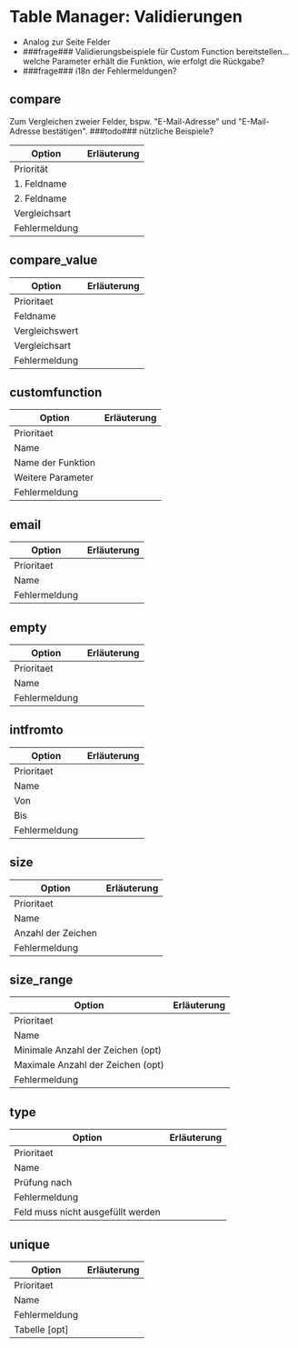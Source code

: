 # Table Manager: Validierungen

* Analog zur Seite Felder
*  ###frage### Validierungsbeispiele für Custom Function bereitstellen... welche Parameter erhält die Funktion, wie erfolgt die Rückgabe?
*  ###frage### i18n der Fehlermeldungen?

<a name="compare"></a>
## compare

Zum Vergleichen zweier Felder, bspw. "E-Mail-Adresse" und "E-Mail-Adresse bestätigen". ###todo### nützliche Beispiele?

Option | Erläuterung
------ | ------
Priorität | 
1. Feldname | 
2. Feldname | 
Vergleichsart | 
Fehlermeldung | 

<a name="compare_value"></a>
## compare_value

Option | Erläuterung
------ | ------
Prioritaet | 
Feldname | 
Vergleichswert | 
Vergleichsart | 
Fehlermeldung | 

<a name="customfunction"></a>
## customfunction

Option | Erläuterung
------ | ------
Prioritaet | 
Name | 
Name der Funktion | 
Weitere Parameter | 
Fehlermeldung | 

<a name="email"></a>
## email

Option | Erläuterung
------ | ------
Prioritaet | 
Name | 
Fehlermeldung | 

<a name="empty"></a>
## empty

Option | Erläuterung
------ | ------
Prioritaet | 
Name | 
Fehlermeldung | 

<a name="intfromto"></a>
## intfromto

Option | Erläuterung
------ | ------
Prioritaet | 
Name | 
Von | 
Bis | 
Fehlermeldung | 

<a name="size"></a>
## size

Option | Erläuterung
------ | ------
Prioritaet | 
Name | 
Anzahl der Zeichen | 
Fehlermeldung | 

<a name="size_range"></a>
## size_range

Option | Erläuterung
------ | ------
Prioritaet | 
Name | 
Minimale Anzahl der Zeichen (opt) | 
Maximale Anzahl der Zeichen (opt) | 
Fehlermeldung | 

<a name="type"></a>
## type

Option | Erläuterung
------ | ------
Prioritaet | 
Name | 
Prüfung nach | 
Fehlermeldung | 
Feld muss nicht ausgefüllt werden | 

<a name="unique"></a>
## unique

Option | Erläuterung
------ | ------
Prioritaet | 
Name | 
Fehlermeldung | 
Tabelle [opt] |  
